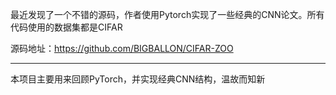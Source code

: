 最近发现了一个不错的源码，作者使用Pytorch实现了一些经典的CNN论文。所有代码使用的数据集都是CIFAR

源码地址：https://github.com/BIGBALLON/CIFAR-ZOO

****

本项目主要用来回顾PyTorch，并实现经典CNN结构，温故而知新
